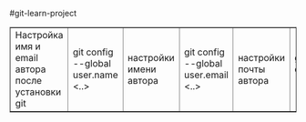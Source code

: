 #git-learn-project

<table border="1">
  <tr>
    <td  colspan="2">
      Настройка имя и email автора после установки git
    </td>
    <td>git config --global user.name <..></td>
    <td>настройки имени автора</td>
    <td>git config --global user.email <..></td>
    <td>настройки почты автора</td>
    <td>git config --list</td>
    <td>выводит все настройки git</td>
  </tr>
</table>
